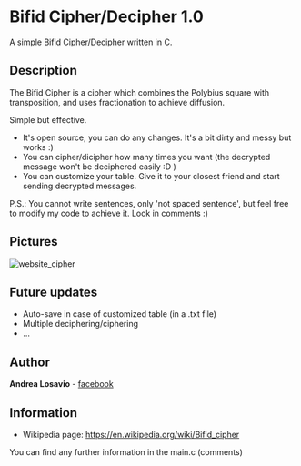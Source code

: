 # Bifid Cipher/Decipher 1.0
A simple Bifid Cipher/Decipher written in C.

## Description

The Bifid Cipher is a cipher which combines the Polybius square with transposition, and uses fractionation to achieve diffusion. 

Simple but effective.

* It's open source, you can do any changes. It's a bit dirty and messy but works :)
* You can cipher/dicipher how many times you want (the decrypted message won't be deciphered easily :D )
* You can customize your table. Give it to your closest friend and start sending decrypted messages.

P.S.: You cannot write sentences, only 'not spaced sentence', but feel free to modify my code to achieve it. Look in comments :)

## Pictures

![website_cipher](http://image.prntscr.com/image/c1c694edfbbb492baef86e90fcd2aec7.png)

## Future updates

* Auto-save in case of customized table (in a .txt file)
* Multiple deciphering/ciphering
* ...

## Author

**Andrea Losavio** - [facebook](https://www.facebook.com/andrea.losavio.7/)

## Information

* Wikipedia page: https://en.wikipedia.org/wiki/Bifid_cipher

You can find any further information in the main.c (comments)
